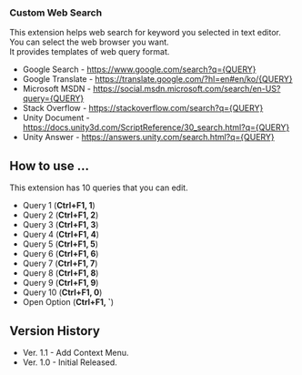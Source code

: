 ### Custom Web Search
This extension helps web search for keyword you selected in text editor.  
You can select the web browser you want.  
It provides templates of web query format.
  - Google Search - https://www.google.com/search?q={QUERY}
  - Google Translate - https://translate.google.com/?hl=en#en/ko/{QUERY}
  - Microsoft MSDN - https://social.msdn.microsoft.com/search/en-US?query={QUERY}
  - Stack Overflow - https://stackoverflow.com/search?q={QUERY}
  - Unity Document - https://docs.unity3d.com/ScriptReference/30_search.html?q={QUERY}
  - Unity Answer - https://answers.unity.com/search.html?q={QUERY}


## How to use ...
This extension has 10 queries that you can edit.
 - Query  1 (__Ctrl+F1, 1__)
 - Query  2 (__Ctrl+F1, 2__)
 - Query  3 (__Ctrl+F1, 3__)
 - Query  4 (__Ctrl+F1, 4__)
 - Query  5 (__Ctrl+F1, 5__)
 - Query  6 (__Ctrl+F1, 6__)
 - Query  7 (__Ctrl+F1, 7__)
 - Query  8 (__Ctrl+F1, 8__)
 - Query  9 (__Ctrl+F1, 9__)
 - Query 10 (__Ctrl+F1, 0__)
 - Open Option (__Ctrl+F1, `__)

## Version History
 - Ver. 1.1 - Add Context Menu.
 - Ver. 1.0 - Initial Released.